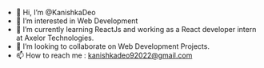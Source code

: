 - 👋 Hi, I’m @KanishkaDeo
- 👀 I’m interested in Web Development
- 🌱 I’m currently learning ReactJs and working as a React developer intern at Axelor Technologies.
- 💞️ I’m looking to collaborate on Web Development Projects.
- 📫 How to reach me : kanishkadeo92022@gmail.com

<!---
kdeoAxelor/kdeoAxelor is a ✨ special ✨ repository because its `README.md` (this file) appears on your GitHub profile.
You can click the Preview link to take a look at your changes.
--->

